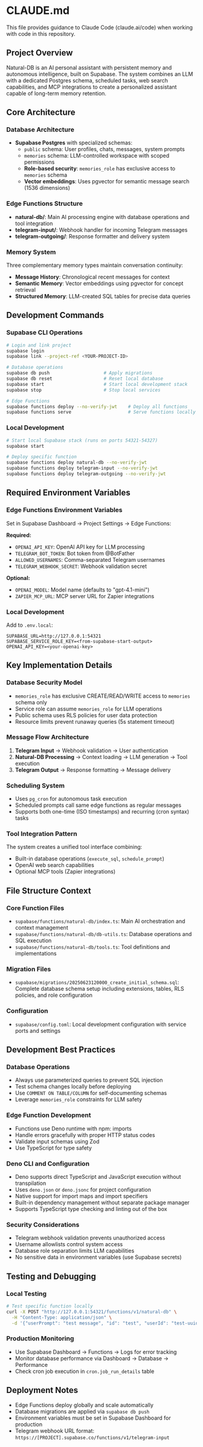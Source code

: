 # CLAUDE.md

This file provides guidance to Claude Code (claude.ai/code) when working with code in this repository.

## Project Overview

Natural-DB is an AI personal assistant with persistent memory and autonomous intelligence, built on Supabase. The system combines an LLM with a dedicated Postgres schema, scheduled tasks, web search capabilities, and MCP integrations to create a personalized assistant capable of long-term memory retention.

## Core Architecture

### Database Architecture
- **Supabase Postgres** with specialized schemas:
  - `public` schema: User profiles, chats, messages, system prompts
  - `memories` schema: LLM-controlled workspace with scoped permissions
  - **Role-based security**: `memories_role` has exclusive access to `memories` schema
  - **Vector embeddings**: Uses pgvector for semantic message search (1536 dimensions)

### Edge Functions Structure
- **natural-db/**: Main AI processing engine with database operations and tool integration
- **telegram-input/**: Webhook handler for incoming Telegram messages 
- **telegram-outgoing/**: Response formatter and delivery system

### Memory System
Three complementary memory types maintain conversation continuity:
- **Message History**: Chronological recent messages for context
- **Semantic Memory**: Vector embeddings using pgvector for concept retrieval  
- **Structured Memory**: LLM-created SQL tables for precise data queries

## Development Commands

### Supabase CLI Operations
```bash
# Login and link project
supabase login
supabase link --project-ref <YOUR-PROJECT-ID>

# Database operations
supabase db push                    # Apply migrations
supabase db reset                   # Reset local database
supabase start                      # Start local development stack
supabase stop                       # Stop local services

# Edge Functions
supabase functions deploy --no-verify-jwt    # Deploy all functions
supabase functions serve                     # Serve functions locally
```

### Local Development
```bash
# Start local Supabase stack (runs on ports 54321-54327)
supabase start

# Deploy specific function
supabase functions deploy natural-db --no-verify-jwt
supabase functions deploy telegram-input --no-verify-jwt  
supabase functions deploy telegram-outgoing --no-verify-jwt
```

## Required Environment Variables

### Edge Functions Environment Variables
Set in Supabase Dashboard → Project Settings → Edge Functions:

**Required:**
- `OPENAI_API_KEY`: OpenAI API key for LLM processing
- `TELEGRAM_BOT_TOKEN`: Bot token from @BotFather  
- `ALLOWED_USERNAMES`: Comma-separated Telegram usernames
- `TELEGRAM_WEBHOOK_SECRET`: Webhook validation secret

**Optional:**
- `OPENAI_MODEL`: Model name (defaults to "gpt-4.1-mini")
- `ZAPIER_MCP_URL`: MCP server URL for Zapier integrations

### Local Development
Add to `.env.local`:
```
SUPABASE_URL=http://127.0.0.1:54321
SUPABASE_SERVICE_ROLE_KEY=<from-supabase-start-output>
OPENAI_API_KEY=<your-openai-key>
```

## Key Implementation Details

### Database Security Model
- `memories_role` has exclusive CREATE/READ/WRITE access to `memories` schema only
- Service role can assume `memories_role` for LLM operations
- Public schema uses RLS policies for user data protection
- Resource limits prevent runaway queries (5s statement timeout)

### Message Flow Architecture
1. **Telegram Input** → Webhook validation → User authentication
2. **Natural-DB Processing** → Context loading → LLM generation → Tool execution  
3. **Telegram Output** → Response formatting → Message delivery

### Scheduling System
- Uses `pg_cron` for autonomous task execution
- Scheduled prompts call same edge functions as regular messages
- Supports both one-time (ISO timestamps) and recurring (cron syntax) tasks

### Tool Integration Pattern
The system creates a unified tool interface combining:
- Built-in database operations (`execute_sql`, `schedule_prompt`)
- OpenAI web search capabilities  
- Optional MCP tools (Zapier integrations)

## File Structure Context

### Core Function Files
- `supabase/functions/natural-db/index.ts`: Main AI orchestration and context management
- `supabase/functions/natural-db/db-utils.ts`: Database operations and SQL execution
- `supabase/functions/natural-db/tools.ts`: Tool definitions and implementations

### Migration Files
- `supabase/migrations/20250623120000_create_initial_schema.sql`: Complete database schema setup including extensions, tables, RLS policies, and role configuration

### Configuration
- `supabase/config.toml`: Local development configuration with service ports and settings

## Development Best Practices

### Database Operations
- Always use parameterized queries to prevent SQL injection
- Test schema changes locally before deploying
- Use `COMMENT ON TABLE/COLUMN` for self-documenting schemas
- Leverage `memories_role` constraints for LLM safety

### Edge Function Development  
- Functions use Deno runtime with npm: imports
- Handle errors gracefully with proper HTTP status codes
- Validate input schemas using Zod
- Use TypeScript for type safety

### Deno CLI and Configuration
- Deno supports direct TypeScript and JavaScript execution without transpilation
- Uses `deno.json` or `deno.jsonc` for project configuration
- Native support for import maps and import specifiers
- Built-in dependency management without separate package manager
- Supports TypeScript type checking and linting out of the box

### Security Considerations
- Telegram webhook validation prevents unauthorized access
- Username allowlists control system access
- Database role separation limits LLM capabilities
- No sensitive data in environment variables (use Supabase secrets)

## Testing and Debugging

### Local Testing
```bash
# Test specific function locally
curl -X POST "http://127.0.0.1:54321/functions/v1/natural-db" \
  -H "Content-Type: application/json" \
  -d '{"userPrompt": "test message", "id": "test", "userId": "test-uuid"}'
```

### Production Monitoring  
- Use Supabase Dashboard → Functions → Logs for error tracking
- Monitor database performance via Dashboard → Database → Performance
- Check cron job execution in `cron.job_run_details` table

## Deployment Notes

- Edge Functions deploy globally and scale automatically
- Database migrations are applied via `supabase db push`  
- Environment variables must be set in Supabase Dashboard for production
- Telegram webhook URL format: `https://[PROJECT].supabase.co/functions/v1/telegram-input`